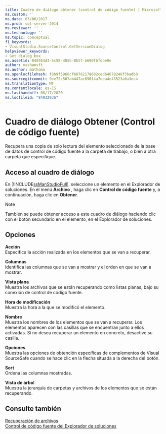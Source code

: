 ```yaml
---
title: Cuadro de diálogo obtener (control de código fuente) | Microsoft Docs
ms.custom: ''
ms.date: 03/06/2017
ms.prod: sql-server-2014
ms.reviewer: ''
ms.technology: ''
ms.topic: conceptual
f1_keywords:
- VisualStudio.SourceControl.GetVersionDialog
helpviewer_keywords:
- Get dialog box
ms.assetid: 048564d3-6c58-405b-8b57-b690fbfdbe9e
author: mashamsft
ms.author: mathoma
ms.openlocfilehash: f8b9f5968cf68762178602ced64078248f3badb0
ms.sourcegitcommit: 9ee72c507ab447ac69014a7eea4e43523a0a3ec4
ms.translationtype: MT
ms.contentlocale: es-ES
ms.lasthandoff: 06/17/2020
ms.locfileid: "84932936"
---
```

# <a name="get-dialog-box-source-control"></a>Cuadro de diálogo Obtener (Control de código fuente)
  Recupera una copia de solo lectura del elemento seleccionado de la base de datos de control de código fuente a la carpeta de trabajo, o bien a otra carpeta que especifique.  
  
## <a name="dialog-box-access"></a>Acceso al cuadro de diálogo  
 En [!INCLUDE[ssManStudioFull](../includes/ssmanstudiofull-md.md)], seleccione un elemento en el Explorador de soluciones. En el menú **Archivo** , haga clic en **Control de código fuente** y, a continuación, haga clic en **Obtener**.  
  
> [!NOTE]  
>  También se puede obtener acceso a este cuadro de diálogo haciendo clic con el botón secundario en el elemento, en el Explorador de soluciones.  
  
## <a name="options"></a>Opciones  
 **Acción**  
 Especifica la acción realizada en los elementos que se van a recuperar.  
  
 **Columnas**  
 Identifica las columnas que se van a mostrar y el orden en que se van a mostrar.  
  
 **Vista plana**  
 Muestra los archivos que se están recuperando como listas planas, bajo su conexión de control de código fuente.  
  
 **Hora de modificación**  
 Muestra la hora a la que se modificó el elemento.  
  
 **Nombre**  
 Muestra los nombres de los elementos que se van a recuperar. Los elementos aparecen con las casillas que se encuentran junto a ellos activadas. Si no desea recuperar un elemento en concreto, desactive su casilla.  
  
 **Opciones**  
 Muestra las opciones de obtención específicas de complementos de Visual SourceSafe cuando se hace clic en la flecha situada a la derecha del botón.  
  
 **Sort**  
 Ordena las columnas mostradas.  
  
 **Vista de árbol**  
 Muestra la jerarquía de carpetas y archivos de los elementos que se están recuperando.  
  
## <a name="see-also"></a>Consulte también  
 [Recuperación de archivos](../../2014/database-engine/retrieve-files.md)   
 [Control de código fuente del Explorador de soluciones](../../2014/database-engine/solution-explorer-source-control.md)  
  
  
